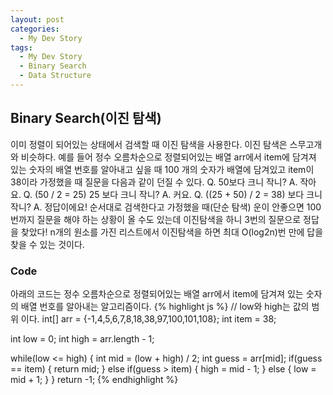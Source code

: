 ```yaml
---
layout: post
categories:
  - My Dev Story
tags:
  - My Dev Story
  - Binary Search
  - Data Structure
---
```

## Binary Search(이진 탐색)
이미 정렬이 되어있는 상태에서 검색할 때 이진 탐색을 사용한다.
이진 탐색은 스무고개와 비슷하다.
예를 들어 정수 오름차순으로 정렬되어있는 배열 arr에서 item에 담겨져 있는 숫자의 배열 번호를 알아내고 싶을 때
100 개의 숫자가 배열에 담겨있고 item이 38이라 가정했을 때 질문을 다음과 같이 던질 수 있다.
Q. 50보다 크니 작니? A. 작아요.
Q. (50 / 2 = 25) 25 보다 크니 작니? A. 커요.
Q. ((25 + 50) / 2 = 38) 보다 크니 작니? A. 정답이에요!
순서대로 검색한다고 가정했을 때(단순 탐색) 운이 안좋으면 100번까지 질문을 해야 하는 상황이 올 수도 있는데
이진탐색을 하니 3번의 질문으로 정답을 찾았다!
n개의 원소를 가진 리스트에서 이진탐색을 하면 최대 O(log2n)번 만에 답을 찾을 수 있는 것이다.
### Code
아래의 코드는 정수 오름차순으로 정렬되어있는 배열 arr에서 item에 담겨져 있는 숫자의 배열 번호를 알아내는 알고리즘이다.
{% highlight js %}
// low와 high는 값의 범위 이다.
int[] arr = {-1,4,5,6,7,8,18,38,97,100,101,108};
int item = 38;

int low = 0;
int high = arr.length - 1;

while(low <= high) {
	int mid = (low + high) / 2;
	int guess = arr[mid];
	if(guess == item) {
		return mid;
	} else if(guess > item) {
		high = mid - 1;
	} else {
		low = mid + 1;
	}
}
return -1;
{% endhighlight %}